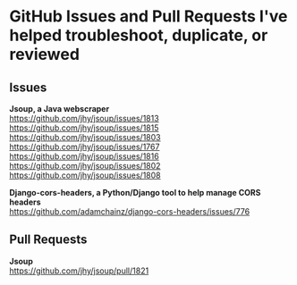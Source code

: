 # GitHub Issues and Pull Requests I've helped troubleshoot, duplicate, or reviewed  

## Issues  
**Jsoup, a Java webscraper**  
https://github.com/jhy/jsoup/issues/1813  
https://github.com/jhy/jsoup/issues/1815  
https://github.com/jhy/jsoup/issues/1803  
https://github.com/jhy/jsoup/issues/1767  
https://github.com/jhy/jsoup/issues/1816  
https://github.com/jhy/jsoup/issues/1802  
https://github.com/jhy/jsoup/issues/1808

**Django-cors-headers, a Python/Django tool to help manage CORS headers**  
https://github.com/adamchainz/django-cors-headers/issues/776  

## Pull Requests   
**Jsoup**  
https://github.com/jhy/jsoup/pull/1821
